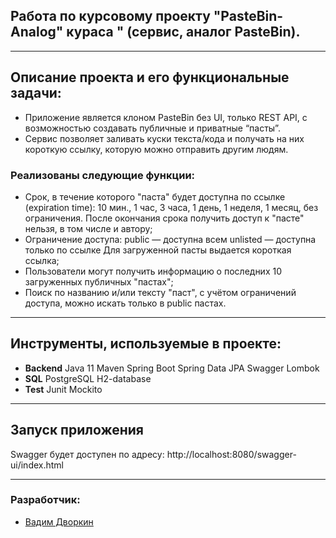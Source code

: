 <div>

## Работа по курсовому проекту "PasteBin-Analog" кураса " (сервис, аналог PasteBin).
</div>

___
## Описание проекта и его функциональные задачи:
- Приложение является клоном PasteBin без UI, только REST API, с возможностью создавать публичные и приватные “пасты”.
- Сервис позволяет заливать куски текста/кода и получать на них короткую ссылку, которую можно отправить другим людям.

### Реализованы следующие функции:
- Срок, в течение которого "паста" будет доступна по ссылке (expiration time): 10 мин., 1 час, 3 часа, 1 день, 1 неделя, 1 месяц, без ограничения.
  После окончания срока получить доступ к "пасте" нельзя, в том числе и автору;
- Ограничение доступа: public — доступна всем unlisted — доступна только по ссылке Для загруженной пасты выдается короткая ссылка;
- Пользователи могут получить информацию о последних 10 загруженных публичных "пастах";
- Поиск по названию и/или тексту "паст", с учётом ограничений доступа, можно искать только в public пастах.

___
## Инструменты, используемые в проекте:
* **Backend**
Java 11
Maven
Spring Boot
Spring Data JPA
Swagger
Lombok
* **SQL**
PostgreSQL
H2-database
* **Test**
Junit
Mockito

___
## Запуск приложения
Swagger будет доступен по адресу: http://localhost:8080/swagger-ui/index.html
___
### Разработчик:
- [Вадим Дворкин](https://github.com/Velsorjoti)
